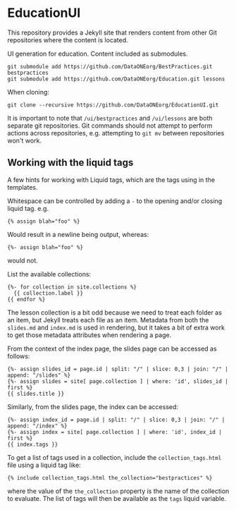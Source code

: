 # EducationUI

This repository provides a Jekyll site that renders content from other Git
repositories where the content is located.


UI generation for education. Content included as submodules.

```
git submodule add https://github.com/DataONEorg/BestPractices.git bestpractices
git submodule add https://github.com/DataONEorg/Education.git lessons
```

When cloning:

```
git clone --recursive https://github.com/DataONEorg/EducationUI.git
```

It is important to note that `/ui/bestpractices` and `/ui/lessons` are both
separate git repositories. Git commands should not attempt to perform actions
across repositories, e.g. attempting to `git mv` between repositories won't
work.


## Working with the liquid tags

A few hints for working with Liquid tags, which are the tags using in the 
templates.

Whitespace can be controlled by adding a `-` to the opening and/or closing
liquid tag. e.g.

```
{% assign blah="foo" %}
```

Would result in a newline being output, whereas:

```
{%- assign blah="foo" %}
```

would not. 


List the available collections:

```
{%- for collection in site.collections %}
  {{ collection.label }}
{{ endfor %}
```

The lesson collection is a bit odd because we need to treat each folder as an
item, but Jekyll treats each file as an item. Metadata from both the 
`slides.md` and `index.md` is used in rendering, but it takes a bit of extra
work to get those metadata attributes when rendering a page.

From the context of the index page, the slides page can be accessed as follows:

```
{%- assign slides_id = page.id | split: "/" | slice: 0,3 | join: "/" | append: "/slides" %}
{%- assign slides = site[ page.collection ] | where: 'id', slides_id | first %}
{{ slides.title }}
```

Similarly, from the slides page, the index can be accessed:

```
{%- assign index_id = page.id | split: "/" | slice: 0,3 | join: "/" | append: "/index" %}
{%- assign index = site[ page.collection ] | where: 'id', index_id | first %}
{{ index.tags }}
```

To get a list of tags used in a collection, include the `collection_tags.html`
file using a liquid tag like:

```
{% include collection_tags.html the_collection="bestpractices" %}
```
where the value of the `the_collection` property is the name of the collection
to evaluate. The list of tags will then be available as the `tags` liquid
variable.


